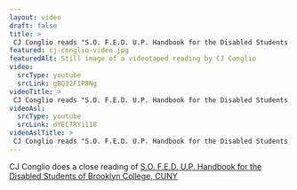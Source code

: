 ```yaml
--- 
layout: video
draft: false
title: >
 CJ Conglio reads "S.O. F.E.D. U.P. Handbook for the Disabled Students of Brooklyn College, CUNY"
featured: cj-conglio-video.jpg
featuredAlt: Still image of a videotaped reading by CJ Conglio
video: 
  srcType: youtube
  srcLink: gBQ32FIP8Ng
videoTitle: >
 CJ Conglio reads "S.O. F.E.D. U.P. Handbook for the Disabled Students of Brooklyn College, CUNY"
videoAsl: 
  srcType: youtube
  srcLink: dYEC7RYi118
videoAslTitle: >
 CJ Conglio reads "S.O. F.E.D. U.P. Handbook for the Disabled Students of Brooklyn College, CUNY" (ASL)
--- 
```

 
CJ Conglio does a close reading of [S.O. F.E.D. U.P. Handbook for the Disabled Students of Brooklyn College, CUNY](/gallery/sofedup-handbook)
